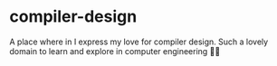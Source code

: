 # compiler-design
A place where in I express my love for compiler design. Such a lovely domain to learn and explore in computer engineering 🥰🦚
